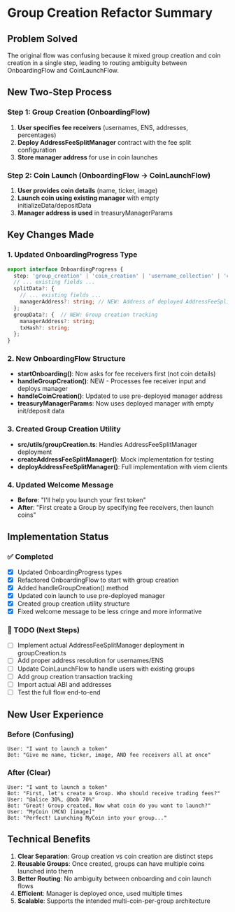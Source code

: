 # Group Creation Refactor Summary

## Problem Solved
The original flow was confusing because it mixed group creation and coin creation in a single step, leading to routing ambiguity between OnboardingFlow and CoinLaunchFlow.

## New Two-Step Process

### Step 1: Group Creation (OnboardingFlow)
1. **User specifies fee receivers** (usernames, ENS, addresses, percentages)
2. **Deploy AddressFeeSplitManager** contract with the fee split configuration
3. **Store manager address** for use in coin launches

### Step 2: Coin Launch (OnboardingFlow → CoinLaunchFlow)
1. **User provides coin details** (name, ticker, image)
2. **Launch coin using existing manager** with empty initializeData/depositData
3. **Manager address is used** in treasuryManagerParams

## Key Changes Made

### 1. Updated OnboardingProgress Type
```typescript
export interface OnboardingProgress {
  step: 'group_creation' | 'coin_creation' | 'username_collection' | 'completed';
  // ... existing fields ...
  splitData?: {
    // ... existing fields ...
    managerAddress?: string; // NEW: Address of deployed AddressFeeSplitManager
  };
  groupData?: {  // NEW: Group creation tracking
    managerAddress?: string;
    txHash?: string;
  };
}
```

### 2. New OnboardingFlow Structure
- **startOnboarding()**: Now asks for fee receivers first (not coin details)
- **handleGroupCreation()**: NEW - Processes fee receiver input and deploys manager
- **handleCoinCreation()**: Updated to use pre-deployed manager address
- **treasuryManagerParams**: Now uses deployed manager with empty init/deposit data

### 3. Created Group Creation Utility
- **src/utils/groupCreation.ts**: Handles AddressFeeSplitManager deployment
- **createAddressFeeSplitManager()**: Mock implementation for testing
- **deployAddressFeeSplitManager()**: Full implementation with viem clients

### 4. Updated Welcome Message
- **Before**: "I'll help you launch your first token"
- **After**: "First create a Group by specifying fee receivers, then launch coins"

## Implementation Status

### ✅ Completed
- [x] Updated OnboardingProgress types
- [x] Refactored OnboardingFlow to start with group creation
- [x] Added handleGroupCreation() method
- [x] Updated coin launch to use pre-deployed manager
- [x] Created group creation utility structure
- [x] Fixed welcome message to be less cringe and more informative

### 🚧 TODO (Next Steps)
- [ ] Implement actual AddressFeeSplitManager deployment in groupCreation.ts
- [ ] Add proper address resolution for usernames/ENS
- [ ] Update CoinLaunchFlow to handle users with existing groups
- [ ] Add group creation transaction tracking
- [ ] Import actual ABI and addresses
- [ ] Test the full flow end-to-end

## New User Experience

### Before (Confusing)
```
User: "I want to launch a token"
Bot: "Give me name, ticker, image, AND fee receivers all at once"
```

### After (Clear)
```
User: "I want to launch a token"
Bot: "First, let's create a Group. Who should receive trading fees?"
User: "@alice 30%, @bob 70%"
Bot: "Great! Group created. Now what coin do you want to launch?"
User: "MyCoin (MCN) [image]"
Bot: "Perfect! Launching MyCoin into your group..."
```

## Technical Benefits

1. **Clear Separation**: Group creation vs coin creation are distinct steps
2. **Reusable Groups**: Once created, groups can have multiple coins launched into them
3. **Better Routing**: No ambiguity between onboarding and coin launch flows
4. **Efficient**: Manager is deployed once, used multiple times
5. **Scalable**: Supports the intended multi-coin-per-group architecture 